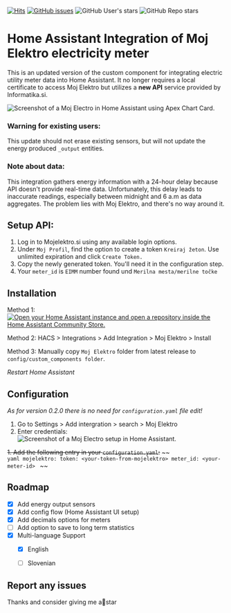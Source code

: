 [![Hits](https://hits.seeyoufarm.com/api/count/incr/badge.svg?url=https%3A%2F%2Fgithub.com%2Ffrlequ%2Fhomeassistant-mojelektro&count_bg=%2379C83D&title_bg=%23555555&icon=&icon_color=%23E7E7E7&title=hits&edge_flat=false)](https://github.com/frlequ/homeassistant-mojelektro/)
[![GitHub issues](https://img.shields.io/github/issues/frlequ/homeassistant-mojelektro)](https://github.com/frlequ/homeassistant-mojelektro/issues) 
![GitHub User's stars](https://img.shields.io/github/stars/frlequ)
![GitHub Repo stars](https://img.shields.io/github/stars/frlequ/homeassistant-mojelektro)


# Home Assistant Integration of Moj Elektro electricity meter 

This is an updated version of the custom component for integrating electric utility meter data into Home Assistant. It no longer requires a local certificate to access Moj Elektro but utilizes a **new API** service provided by Informatika.si.

![Screenshot of a Moj Electro in Home Assistant using Apex Chart Card.](/assets/energy.png)

### Warning for existing users:
This update should not erase existing sensors, but will not update the energy produced `_output` entities.

### Note about data:
This integration gathers energy information with a 24-hour delay because API doesn't provide real-time data. Unfortunately, this delay leads to inaccurate readings, especially between midnight and 6 a.m as data aggregates. The problem lies with Moj Elektro, and there's no way around it.



## Setup API:

1. Log in to Mojelektro.si using any available login options.
2. Under `Moj Profil`, find the option to create a token `Kreiraj žeton`. Use unlimited expiration and click  `Create Token.`
4. Copy the newly generated token. You'll need it in the configuration step.
5. Your `meter_id` is `EIMM` number found und `Merilna mesta/merilne točke`


## Installation

Method 1: [![Open your Home Assistant instance and open a repository inside the Home Assistant Community Store.](https://my.home-assistant.io/badges/hacs_repository.svg)](https://my.home-assistant.io/redirect/hacs_repository/?owner=frlequ&repository=homeassistant-mojelektro&category=integration)

Method 2: HACS > Integrations > Add Integration > Moj Elektro > Install

Method 3: Manually copy `Moj Elektro` folder from latest release to `config/custom_components folder`.

_Restart Home Assistant_

## Configuration
_As for version 0.2.0 there is no need for `configuration.yaml` file edit!_

1. Go to Settings > Add intergration > search > Moj Elektro
2. Enter credentials:
![Screenshot of a Moj Electro setup in Home Assistant.](/assets/setup.png)



~~1. Add the following entry in your `configuration.yaml`:~~
 ~~  
    ```yaml
    mojelektro:
      token: <your-token-from-mojelektro>
      meter_id: <your-meter-id>
    ```
~~


## Roadmap

- [X] Add energy output sensors
- [X] Add config flow (Home Assistant UI setup)
- [X] Add decimals options for meters
- [ ] Add option to save to long term statistics
- [X] Multi-language Support
    - [X] English
    - [ ] Slovenian


## Report any issues

Thanks and consider giving me a🌟star